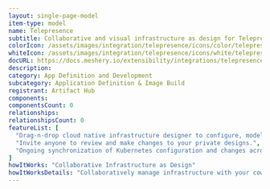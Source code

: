 ```yaml
---
layout: single-page-model
item-type: model
name: Telepresence
subtitle: Collaborative and visual infrastructure as design for Telepresence
colorIcon: /assets/images/integration/telepresence/icons/color/telepresence-color.svg
whiteIcon: /assets/images/integration/telepresence/icons/white/telepresence-white.svg
docURL: https://docs.meshery.io/extensibility/integrations/telepresence
description: 
category: App Definition and Development
subcategory: Application Definition & Image Build
registrant: Artifact Hub
components: 
componentsCount: 0
relationships: 
relationshipsCount: 0
featureList: [
  "Drag-n-drop cloud native infrastructure designer to configure, model, and deploy your workloads.",
  "Invite anyone to review and make changes to your private designs.",
  "Ongoing synchronization of Kubernetes configuration and changes across any number of clusters."
]
howItWorks: "Collaborative Infrastructure as Design"
howItWorksDetails: "Collaboratively manage infrastructure with your coworkers synchronously sharing the same designs."
---
```

